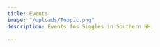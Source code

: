 ```yaml
---
title: Events
image: "/uploads/Toppic.png"
description: Events fos Singles in Southern NH.

---
```

